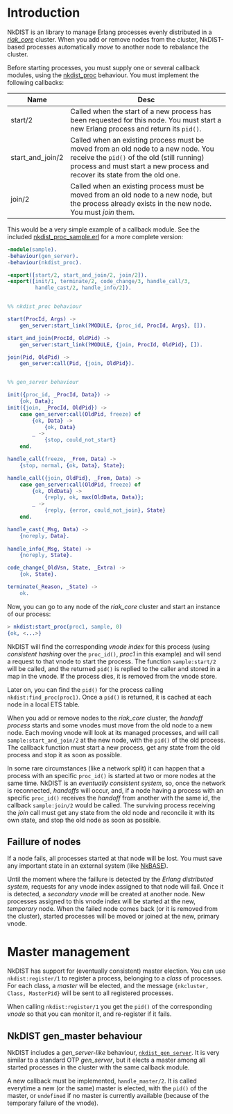 # Introduction

NkDIST is an library to manage Erlang processes evenly distributed in a [_riak_core_](https://github.com/basho/riak_core) cluster. When you add or remove nodes from the cluster, NkDIST-based processes automatically _move_ to another node to rebalance the cluster.

Before starting processes, you must supply one or several callback modules, using the [nkdist_proc](src/nkdist_proc.erl) behaviour. You must implement the following callbacks:

Name|Desc
---|---
start/2|Called when the start of a new process has been requested for this node. You must start a new Erlang process and return its `pid()`.
start_and_join/2|Called when an existing process must be moved from an old node to a new node. You receive the `pid()` of the old (still running) process and must start a new process and recover its state from the old one.
join/2|Called when an existing process must be moved from an old node to a new node, but the process already exists in the new node. You must _join_ them.

This would be a very simple example of a callback module. See the included [nkdist_proc_sample.erl](src/nkdist_proc_sample.erl) for a more complete version:

```erlang
-module(sample).
-behaviour(gen_server).
-behaviour(nkdist_proc).

-export([start/2, start_and_join/2, join/2]).
-export([init/1, terminate/2, code_change/3, handle_call/3,   
         handle_cast/2, handle_info/2]).


%% nkdist_proc behaviour

start(ProcId, Args) ->
    gen_server:start_link(?MODULE, {proc_id, ProcId, Args}, []).

start_and_join(ProcId, OldPid) ->
    gen_server:start_link(?MODULE, {join, ProcId, OldPid}, []).

join(Pid, OldPid) ->
    gen_server:call(Pid, {join, OldPid}).


%% gen_server behaviour

init({proc_id, _ProcId, Data}) ->
    {ok, Data};
init({join, _ProcId, OldPid}) ->
    case gen_server:call(OldPid, freeze) of
        {ok, Data} -> 
            {ok, Data}
        _ ->
            {stop, could_not_start}
    end.

handle_call(freeze, _From, Data) ->
    {stop, normal, {ok, Data}, State};

handle_call({join, OldPid}, _From, Data) ->
    case gen_server:call(OldPid, freeze) of
        {ok, OldData} ->
            {reply, ok, max(OldData, Data)};	
        _ ->
            {reply, {error, could_not_join}, State}
    end.

handle_cast(_Msg, Data) ->
    {noreply, Data}.
    
handle_info(_Msg, State) ->
    {noreply, State}.

code_change(_OldVsn, State, _Extra) ->
    {ok, State}.

terminate(_Reason, _State) ->
    ok.
```

Now, you can go to any node of the _riak_core_ cluster and start an instance of our process:

```erlang
> nkdist:start_proc(proc1, sample, 0)
{ok, <...>}
```

NkDIST will find the corresponding _vnode index_ for this process (using _consistent hashing_ over the `proc_id()`, _proc1_ in this example) and will send a request to that vnode to start the process. The function `sample:start/2` will be called, and the returned `pid()` is replied to the caller and stored in a map in the vnode. If the process dies, it is removed from the vnode store.

Later on, you can find the `pid()` for the process calling `nkdist:find_proc(proc1)`. Once a `pid()` is returned, it is cached at each node in a local ETS table.

When you add or remove nodes to the _riak_core_ cluster, the _handoff process_ starts and some vnodes must move from the old node to a new node. Each moving vnode will look at its managed processes, and will call `sample:start_and_join/2` at the new node, with the `pid()` of the old process. The callback function must start a new process, get any state from the old process and stop it as soon as possible.

In some rare circumstances (like a network split) it can happen that a process with an specific `proc_id()` is started at two or more nodes at the same time. NkDIST is an _eventually consistent system_, so, once the network is reconnected, _handoffs_ will occur, and, if a node having a process with an specific `proc_id()` receives the _handoff_ from another with the same id, the callback `sample:join/2` would be called. The surviving process receiving the _join_ call must get any state from the old node and reconcile it with its own state, and stop the old node as soon as possible.


## Faillure of nodes

If a node fails, all processes started at that node will be lost. You must save any important state in an external system (like [NkBASE](https://github.com/Nekso/nkbase)).

Until the moment where the faillure is detected by the _Erlang distributed system_, requests for any vnode index assigned to that node will fail. Once it is detected, a _secondary vnode_ will be created at another node. New processes assigned to this vnode index will be started at the new, _temporary_ node. When the failed node comes back (or it is removed from the cluster), started processes will be moved or joined at the new, primary vnode.


# Master management

NkDIST has support for (eventually consistent) master election. You can use `nkdist:register/1` to register a process, belonging to a _class_ of processes. For each class, a _master_ will be elected, and the message `{nkcluster, Class, MasterPid}` will be sent to all registered processes.

When calling `nkdist:register/1` you get the `pid()` of the corresponding _vnode_ so that you can monitor it, and re-register if it fails.


## NkDIST gen_master behaviour

NkDIST includes a _gen_server-like_ behaviour, [`nkdist_gen_server`](src/nkdist_gen_server.erl). It is very similar to a standard OTP _gen_server_, but it elects a master among all started processes in the cluster with the same callback module. 

A new callback must be implemented, `handle_master/2`. It is called everytime a new (or the same) master is elected, with the `pid()` of the master, or `undefined` if no master is currently available (because of the temporary failure of the vnode).










